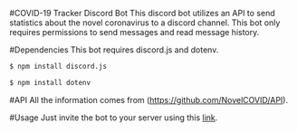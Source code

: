 #COVID-19 Tracker Discord Bot
This discord bot utilizes an API to send statistics about the novel coronavirus to a discord channel. This bot only requires permissions to send messages and read message history.

#Dependencies
This bot requires discord.js and dotenv.
```bash
$ npm install discord.js
```
```bash
$ npm install dotenv
```

#API
All the information comes from (https://github.com/NovelCOVID/API).

#Usage
Just invite the bot to your server using this [link](https://discordapp.com/api/oauth2/authorize?client_id=689330527781650460&permissions=67584&scope=bot).
